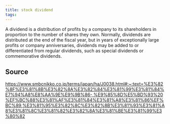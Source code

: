 ```yaml
---
title: stock dividend
tags: 
---
```


A dividend is a distribution of profits by a company to its shareholders in proportion to the number of shares they own. Normally, dividends are distributed at the end of the fiscal year, but in years of exceptionally large profits or company anniversaries, dividends may be added to or differentiated from regular dividends, such as special dividends or commemorative dividends.

## Source
https://www.smbcnikko.co.jp/terms/japan/ha/J0038.html#:~:text=%E3%82%8F%E3%81%8B%E3%82%8A%E3%82%84%E3%81%99%E3%81%84%E7%94%A8%E8%AA%9E%E9%9B%86-,%E9%85%8D%E5%BD%93%20%EF%BC%88%E3%81%AF%E3%81%84%E3%81%A8%E3%81%86%EF%BC%89,%E3%81%95%E3%82%8C%E3%82%8B%E3%81%93%E3%81%A8%E3%81%8C%E3%81%82%E3%82%8A%E3%81%BE%E3%81%99%E3%80%82